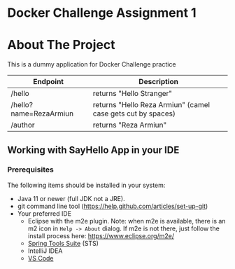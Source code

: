 # Docker Challenge Assignment 1

# About The Project
This is a dummy application for Docker Challenge practice

|Endpoint | Description  |
|--------------------------|---|
|/hello | returns "Hello Stranger" |
|/hello?name=RezaArmiun | returns "Hello Reza Armiun" (camel case gets cut by spaces)|
|/author | returns "Reza Armiun" |

## Working with SayHello App in your IDE

### Prerequisites
The following items should be installed in your system:
* Java 11 or newer (full JDK not a JRE).
* git command line tool (https://help.github.com/articles/set-up-git)
* Your preferred IDE
    * Eclipse with the m2e plugin. Note: when m2e is available, there is an m2 icon in `Help -> About` dialog. If m2e is
      not there, just follow the install process here: https://www.eclipse.org/m2e/
    * [Spring Tools Suite](https://spring.io/tools) (STS)
    * IntelliJ IDEA
    * [VS Code](https://code.visualstudio.com)


